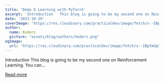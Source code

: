 ```yaml
---
title: 'Deep Q Learning with PyTorch'
excerpt: 'Introduction   This blog is going to be my second one on Reinforcement Learning. You can...'
date: '2023-10-29'
coverImage: 'https://res.cloudinary.com/practicaldev/image/fetch/s--IBpYmUp5--/c_imagga_scale,f_auto,fl_progressive,h_420,q_auto,w_1000/https://dev-to-uploads.s3.amazonaws.com/uploads/articles/2kjveru95s2auc42to5c.png'
author:
  name: Koders
  picture: "assets/blog/authors/koders.png"
ogImage:
  url: 'https://res.cloudinary.com/practicaldev/image/fetch/s--IBpYmUp5--/c_imagga_scale,f_auto,fl_progressive,h_420,q_auto,w_1000/https://dev-to-uploads.s3.amazonaws.com/uploads/articles/2kjveru95s2auc42to5c.png'
---
```


Introduction   This blog is going to be my second one on Reinforcement Learning. You can...

[Read more](https://dev.to/akshayballal/deep-q-learnig-with-pytorch-5bl1)
